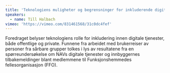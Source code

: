 ```yaml
---
title: 'Teknologiens muligheter og begrensninger for inkluderende digitale tjenester'
speakers:
  - name: Till Halbach
vimeo: 'https://vimeo.com/831461568/31c0dc4fef'
---
```


Foredraget belyser teknologiens rolle for inkludering innen digitale tjenester, både offentlige og private. Funnene fra arbeidet med brukerreiser av personer fra sårbare grupper tolkes i lys av resultatene fra en spørreundersøkelse om NAVs digitale tjenester og innbyggernes tilbakemeldinger blant medlemmene til Funksjonshemmedes fellesorganisasjon (FFO).